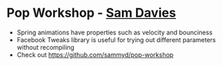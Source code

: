 Pop Workshop - [Sam Davies](http://twitter.com/iwantmyrealname)
============

* Spring animations have properties such as velocity and bounciness
* Facebook Tweaks library is useful for trying out different parameters without recompiling
* Check out [https://github.com/sammyd/pop-workshop
](https://github.com/sammyd/pop-workshop)